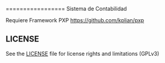 =================
Sistema de Contabilidad

Requiere Framework PXP https://github.com/kplian/pxp


## LICENSE

See the [LICENSE](LICENSE.txt) file for license rights and limitations (GPLv3)

